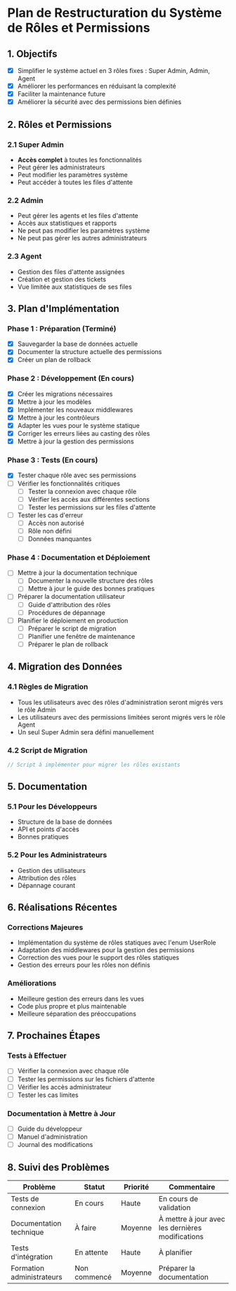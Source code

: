 # Plan de Restructuration du Système de Rôles et Permissions

## 1. Objectifs
- [x] Simplifier le système actuel en 3 rôles fixes : Super Admin, Admin, Agent
- [x] Améliorer les performances en réduisant la complexité
- [x] Faciliter la maintenance future
- [x] Améliorer la sécurité avec des permissions bien définies

## 2. Rôles et Permissions

### 2.1 Super Admin
- **Accès complet** à toutes les fonctionnalités
- Peut gérer les administrateurs
- Peut modifier les paramètres système
- Peut accéder à toutes les files d'attente

### 2.2 Admin
- Peut gérer les agents et les files d'attente
- Accès aux statistiques et rapports
- Ne peut pas modifier les paramètres système
- Ne peut pas gérer les autres administrateurs

### 2.3 Agent
- Gestion des files d'attente assignées
- Création et gestion des tickets
- Vue limitée aux statistiques de ses files

## 3. Plan d'Implémentation

### Phase 1 : Préparation (Terminé)
- [x] Sauvegarder la base de données actuelle
- [x] Documenter la structure actuelle des permissions
- [x] Créer un plan de rollback

### Phase 2 : Développement (En cours)
- [x] Créer les migrations nécessaires
- [x] Mettre à jour les modèles
- [x] Implémenter les nouveaux middlewares
- [x] Mettre à jour les contrôleurs
- [x] Adapter les vues pour le système statique
- [x] Corriger les erreurs liées au casting des rôles
- [x] Mettre à jour la gestion des permissions

### Phase 3 : Tests (En cours)
- [x] Tester chaque rôle avec ses permissions
- [ ] Vérifier les fonctionnalités critiques
  - [ ] Tester la connexion avec chaque rôle
  - [ ] Vérifier les accès aux différentes sections
  - [ ] Tester les permissions sur les files d'attente
- [ ] Tester les cas d'erreur
  - [ ] Accès non autorisé
  - [ ] Rôle non défini
  - [ ] Données manquantes

### Phase 4 : Documentation et Déploiement
- [ ] Mettre à jour la documentation technique
  - [ ] Documenter la nouvelle structure des rôles
  - [ ] Mettre à jour le guide des bonnes pratiques
- [ ] Préparer la documentation utilisateur
  - [ ] Guide d'attribution des rôles
  - [ ] Procédures de dépannage
- [ ] Planifier le déploiement en production
  - [ ] Préparer le script de migration
  - [ ] Planifier une fenêtre de maintenance
  - [ ] Préparer le plan de rollback

## 4. Migration des Données

### 4.1 Règles de Migration
- Tous les utilisateurs avec des rôles d'administration seront migrés vers le rôle Admin
- Les utilisateurs avec des permissions limitées seront migrés vers le rôle Agent
- Un seul Super Admin sera défini manuellement

### 4.2 Script de Migration
```php
// Script à implémenter pour migrer les rôles existants
```

## 5. Documentation

### 5.1 Pour les Développeurs
- Structure de la base de données
- API et points d'accès
- Bonnes pratiques

### 5.2 Pour les Administrateurs
- Gestion des utilisateurs
- Attribution des rôles
- Dépannage courant

## 6. Réalisations Récentes

### Corrections Majeures
- Implémentation du système de rôles statiques avec l'enum UserRole
- Adaptation des middlewares pour la gestion des permissions
- Correction des vues pour le support des rôles statiques
- Gestion des erreurs pour les rôles non définis

### Améliorations
- Meilleure gestion des erreurs dans les vues
- Code plus propre et plus maintenable
- Meilleure séparation des préoccupations

## 7. Prochaines Étapes

### Tests à Effectuer
- [ ] Vérifier la connexion avec chaque rôle
- [ ] Tester les permissions sur les fichiers d'attente
- [ ] Vérifier les accès administrateur
- [ ] Tester les cas limites

### Documentation à Mettre à Jour
- [ ] Guide du développeur
- [ ] Manuel d'administration
- [ ] Journal des modifications

## 8. Suivi des Problèmes

| Problème | Statut | Priorité | Commentaire |
|----------|--------|-----------|-------------|
| Tests de connexion | En cours | Haute | En cours de validation |
| Documentation technique | À faire | Moyenne | À mettre à jour avec les dernières modifications |
| Tests d'intégration | En attente | Haute | À planifier |
| Formation administrateurs | Non commencé | Moyenne | Préparer la documentation |
